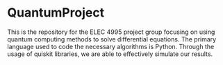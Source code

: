 # QuantumProject
This is the repository for the ELEC 4995 project group focusing on using quantum computing methods to solve differential equations. 
The primary language used to code the necessary algorithms is Python. Through the usage of quiskit libraries, we are able to effectively simulate our results. 

